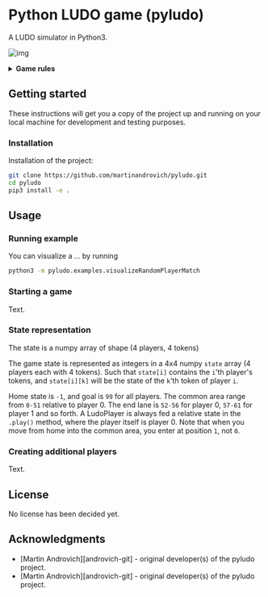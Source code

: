 # Python LUDO game (pyludo)

A LUDO simulator in Python3.

![img](pyludo/assets/ludoboard.png)

<details>
<summary><strong>Game rules</strong></summary></br>

* Always four players.
* A player must roll a 6 to enter the board.
* Rolling a 6 does not grant a new dice roll.
* Globe positions are safe positions.
* The start position outside each home is considered a globe position
* A player token landing on a single opponent token sends the opponent token home if it is not on a globe position. If the opponent token is on a globe position the player token itself is sent home.
* A player token landing on two or more opponent tokens sends the player token itself home.
* If a player token lands on one or more opponent tokens when entering the board, all opponent tokens are sent home.
* A player landing on a star is moved to the next star or directly to goal if landing on the last star.
* A player in goal cannot be moved.

</details>

## Getting started

These instructions will get you a copy of the project up and running on your local machine for development and testing purposes.

### Installation

Installation of the project:

```bash
git clone https://github.com/martinandrovich/pyludo.git
cd pyludo
pip3 install -e .
```

## Usage

### Running example

You can visualize a ... by running

```bash
python3 -m pyludo.examples.visualizeRandomPlayerMatch
```

### Starting a game

Text.

### State representation

The state is a numpy array of shape (4 players, 4 tokens)

The game state is represented as integers in a 4x4 numpy `state` array (4 players each with 4 tokens). Such that `state[i]` contains the `i`'th player's tokens, and `state[i][k]` will be the state of the `k`'th token of player `i`.

Home state is `-1`, and goal is `99` for all players. The common area range from `0-51` relative to player 0. The end lane is `52-56` for player 0, `57-61` for player 1 and so forth. A LudoPlayer is always fed a relative state in the `.play()` method, where the player itself is player 0. Note that when you move from home into the common area, you enter at position `1`, not `0`.

### Creating additional players

Text.

## License

No license has been decided yet.

## Acknowledgments

- [Martin Androvich][androvich-git] - original developer(s) of the pyludo project.
- [Martin Androvich][androvich-git] - original developer(s) of the pyludo project.

